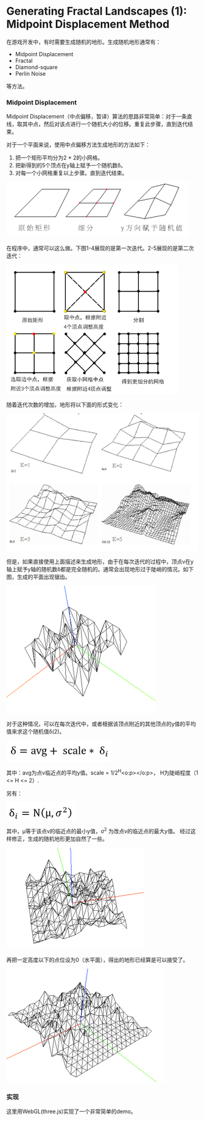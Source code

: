 # Generating Fractal Landscapes (1): Midpoint Displacement Method #

在游戏开发中，有时需要生成随机的地形。生成随机地形通常有：

* Midpoint Displacement
* Fractal
* Diamond-square
* Perlin Noise

等方法。

### Midpoint Displacement ###
Midpoint Displacement（中点偏移，暂译）算法的思路非常简单：对于一条直线，取其中点，然后对该点进行一个随机大小的位移。重复此步骤，直到迭代结束。

对于一个平面来说，使用中点偏移方法生成地形的方法如下：

1)  把一个矩形平均分为2 * 2的小网格。
2)  把新得到的5个顶点在y轴上赋予一个随机数δ。
3)  对每一个小网格重复以上步骤。直到迭代结束。

![](/public/images/midpoint.png)


在程序中，通常可以这么做。下图1-4展现的是第一次迭代。2-5展现的是第二次迭代：

![](/public/images/step.png)

随着迭代次数的增加，地形将以下面的形式变化：

![](/public/images/terrian.png)


但是，如果直接使用上面描述来生成地形，由于在每次迭代的过程中，顶点v在y轴上赋予y轴的随机数δ都是完全随机的。通常会出现地形过于陡峭的情况。如下图，生成的平面出现锯齿。

![](/public/images/juchi.png)

对于这种情况，可以在每次迭代中，或者根据该顶点附近的其他顶点的y值的平均值来求这个随机值δ(2)。

![](/public/images/gram1.png)

其中：avg为点v临近点的平均y值。scale <span style="mso-bidi-font-size:16.0pt;mso-ansi-language:EN-US"> = 1/2<sup>H</sup><o:p></o:p></span>， H为陡峭程度（1 <= H <= 2）.

另有：

![](/public/images/gram2.png)

其中，μ等于该点v的临近点的最小y值，σ<sup>2</sup> 为改点v的临近点的最大y值。
经过这样修正，生成的随机地形更加自然了一些。

![](/public/images/terr2.png)

再把一定高度以下的点位设为0（水平面），得出的地形已经算是可以接受了。

![](/public/images/terr3.png)


### 实现 ###

这里用WebGL(three.js)实现了一个非常简单的demo。













